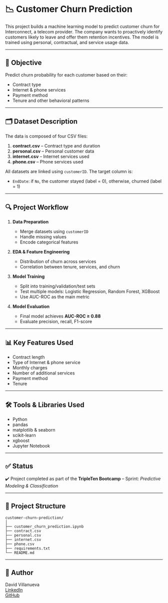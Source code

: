 # 📉 Customer Churn Prediction

This project builds a machine learning model to predict customer churn for Interconnect, a telecom provider. The company wants to proactively identify customers likely to leave and offer them retention incentives. The model is trained using personal, contractual, and service usage data.

---

## 🎯 Objective

Predict churn probability for each customer based on their:
- Contract type
- Internet & phone services
- Payment method
- Tenure and other behavioral patterns

---

## 🗂️ Dataset Description

The data is composed of four CSV files:

1. **contract.csv** – Contract type and duration
2. **personal.csv** – Personal customer data
3. **internet.csv** – Internet services used
4. **phone.csv** – Phone services used

All datasets are linked using `customerID`. The target column is:
- `EndDate`: if `No`, the customer stayed (label = 0), otherwise, churned (label = 1)

---

## 🔍 Project Workflow

1. **Data Preparation**
   - Merge datasets using `customerID`
   - Handle missing values
   - Encode categorical features

2. **EDA & Feature Engineering**
   - Distribution of churn across services
   - Correlation between tenure, services, and churn

3. **Model Training**
   - Split into training/validation/test sets
   - Test multiple models: Logistic Regression, Random Forest, XGBoost
   - Use AUC-ROC as the main metric

4. **Model Evaluation**
   - Final model achieves **AUC-ROC ≥ 0.88**
   - Evaluate precision, recall, F1-score

---

## 📊 Key Features Used

- Contract length
- Type of Internet & phone service
- Monthly charges
- Number of additional services
- Payment method
- Tenure

---

## 🛠️ Tools & Libraries Used

- Python
- pandas
- matplotlib & seaborn
- scikit-learn
- xgboost
- Jupyter Notebook

---

## ✅ Status

✔️ Project completed as part of the **TripleTen Bootcamp** – Sprint: *Predictive Modeling & Classification*

---

## 📁 Project Structure
```
customer-churn-prediction/
│
├── customer_churn_prediction.ipynb
├── contract.csv
├── personal.csv
├── internet.csv
├── phone.csv
├── requirements.txt
└── README.md
```


---

## 📌 Author

David Villanueva  
[LinkedIn](https://www.linkedin.com/in/david-villanueva-59659727)  
[GitHub](https://github.com/lolapaul)
